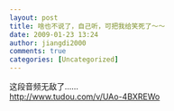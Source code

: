 ```yaml
---
layout: post
title: 啥也不说了，自己听，可把我给笑死了～～
date: 2009-01-23 13:24
author: jiangdi2000
comments: true
categories: [Uncategorized]
---
```

<div id="msgcns!C840C88DA912213B!1365" class="bvMsg">这段音频无敌了……<br /><a href="http://www.tudou.com/v/UAo-4BXREWo">http://www.tudou.com/v/UAo-4BXREWo</a></div>
